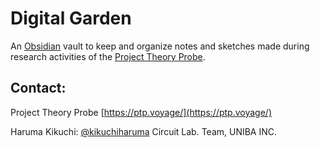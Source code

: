 # Digital Garden

An [Obsidian](https://obsidian.md/) vault to keep and organize notes and sketches made during research activities of the [Project Theory Probe](https://ptp.voyage/).

## Contact:

Project Theory Probe
[https://ptp.voyage/](https://ptp.voyage/)

Haruma Kikuchi: [@kikuchiharuma](https://github.com/kikuchiharuma)
Circuit Lab. Team, UNIBA INC.